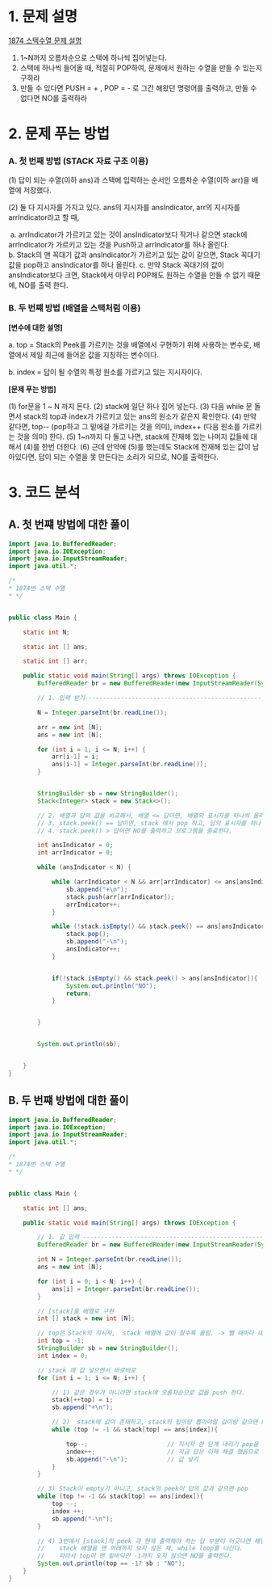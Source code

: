 # 1. 문제 설명 

[1874 스택수열 문제 설명](https://www.acmicpc.net/problem/1874) 

1. 1~N까지 오름차순으로 스택에 하나씩 집어넣는다. 
2. 스택에 하나씩 들어올 때, 적절히 POP하여, 문제에서 원하는 수열을 만들 수 있는지 구하라 
3. 만들 수 있다면 PUSH = + , POP = - 로 그간 해왔던 명령어를 출력하고, 
   만들 수 없다면 NO를 출력하라 



# 2. 문제 푸는 방법

### A. 첫 번째 방법 (STACK 자료 구조 이용)

(1) 답이 되는 수열(이하 ans)과 스택에 입력하는 순서인 오름차순 수열(이하 arr)을 배열에 저장했다. 

(2) 둘 다 지시자를 가지고 있다. 
    ans의 지시자를 ansIndicator, arr의 지시자를 arrIndicator라고 할 때, 

​    a. arrIndicator가 가르키고 있는 것이 ansIndicator보다 작거나 같으면 stack에 arrIndicator가 가르키고 있는  것을 Push하고 arrIndicator를 하나 올린다.     
   b. Stack의 맨 꼭대기 값과 ansIndicator가 가르키고 있는 값이 같으면, Stack 꼭대기 값을 pop하고 ansIndicator를 하나 올린다. 
   c. 만약 Stack 꼭대기의 값이 ansIndicator보다 크면, Stack에서 아무리 POP해도 원하는 수열을 만들 수 없기 때문에, NO를 출력 한다. 



### B. 두 번쨰 방법 (배열을 스택처럼 이용)

**[변수에 대한 설명]**

a. top = Stack의 Peek를 가르키는 것을 배열에서 구현하기 위해 사용하는 변수로, 배열에서 제일 최근에 들어온 값을 지칭하는 변수이다. 

b. index = 답이 될 수열의 특정 원소를 가르키고 있는 지시자이다. 

**[문제 푸는 방법]**

(1) for문을 1 ~ N 까지 돈다.
(2) stack에 일단 하나 집어 넣는다. 
(3) 다음 while 문 돌면서 stack의 top과 index가 가르키고 있는 ans의 원소가 같은지 확인한다. 
(4) 만약 같다면, top-- (pop하고 그 밑에걸 가르키는 것을 의미), index++ (다음 원소를 가르키는 것을 의미) 한다. 
(5) 1~n까지 다 돌고 나면, stack에 잔재해 있는 나머지 값들에 대해서 (4)를 한번 더한다. 
(6) 근데 만약에 (5)를 했는데도 Stack에 잔재해 있는 값이 남아있다면, 답이 되는 수열을 못 만든다는 소리가 되므로, NO를 출력한다. 



# 3. 코드 분석

## A. 첫 번쨰 방법에 대한 풀이 

```java
import java.io.BufferedReader;
import java.io.IOException;
import java.io.InputStreamReader;
import java.util.*;

/*
* 1874번 스택 수열 
* */


public class Main {

    static int N;

    static int [] ans;

    static int [] arr;

    public static void main(String[] args) throws IOException {
        BufferedReader br = new BufferedReader(new InputStreamReader(System.in));

        // 1. 입력 받기---------------------------------------------------------------

        N = Integer.parseInt(br.readLine());

        arr = new int [N];
        ans = new int [N];

        for (int i = 1; i <= N; i++) {
            arr[i-1] = i;
            ans[i-1] = Integer.parseInt(br.readLine());
        }


        StringBuilder sb = new StringBuilder();
        Stack<Integer> stack = new Stack<>();

        // 2. 배열과 답의 값을 비교해서, 배열 <= 답이면, 배열의 표시자를 하나씩 올리면서, [stack]에 집어넣는다.
        // 3. stack.peek() == 답이면, stack 에서 pop 하고, 답의 표시자를 하나 올린다.
        // 4. stack.peek() > 답이면 NO를 출력하고 프로그램을 종료한다.

        int ansIndicator = 0;
        int arrIndicator = 0;

        while (ansIndicator < N) {

            while (arrIndicator < N && arr[arrIndicator] <= ans[ansIndicator]){
                sb.append("+\n");
                stack.push(arr[arrIndicator]);
                arrIndicator++;
            }

            while (!stack.isEmpty() && stack.peek() == ans[ansIndicator]){
                stack.pop();
                sb.append("-\n");
                ansIndicator++;
            }


            if(!stack.isEmpty() && stack.peek() > ans[ansIndicator]){
                System.out.println("NO");
                return;
            }


        }


        System.out.println(sb);


    }
}
```

## B. 두 번쨰 방법에 대한 풀이 

```java 
import java.io.BufferedReader;
import java.io.IOException;
import java.io.InputStreamReader;
import java.util.*;

/*
* 1874번 스택 수열
* */


public class Main {

    static int [] ans;

    public static void main(String[] args) throws IOException {

        // 1. 값 입력 ---------------------------------------------------------
        BufferedReader br = new BufferedReader(new InputStreamReader(System.in));

        int N = Integer.parseInt(br.readLine());
        ans = new int [N];

        for (int i = 0; i < N; i++) {
            ans[i] = Integer.parseInt(br.readLine());
        }

        // [stack]을 배열로 구현
        int [] stack = new int [N];

        // top은 Stack의 지시자,  stack 배열에 값이 찰수록 올림. -> 뺄 때마다 내림
        int top = -1;
        StringBuilder sb = new StringBuilder();
        int index = 0;

        // stack 에 값 넣으면서 바로바로
        for (int i = 1; i <= N; i++) {

            // 1) 같은 경우가 아니라면 stack에 오름차순으로 값을 push 한다.
            stack[++top] = i;
            sb.append("+\n");

            // 2)  stack에 값이 존재하고, stack의 탑이랑 뽑아야할 값이랑 같으면 POP한다.
            while (top != -1 && stack[top] == ans[index]){

                top--;                      // 지시자 한 단계 내리기 pop을 구현한 것
                index++;                    // 지금 답은 이제 해결 했음으로 다음으로 넘어간다.
                sb.append("-\n");           // 값 넣기
            }
        }

        // 3) Stack이 empty가 아니고, stack의 peek이 답의 값과 같으면 pop
        while (top != -1 && stack[top] == ans[index]){
            top --;
            index ++;
            sb.append("-\n");
        }

        // 4) 3번에서 [stack]의 peek 과 현재 출력해야 하는 답 부분이 어긋나면 해당 문제는 풀 수 없는 문제 이므로
        //    stack 배열을 맨 아래까지 보지 않은 채, while loop를 나간다.
        //    따라서 top이 맨 밑바닥인 -1까지 오지 않으면 NO를 출력한다.
        System.out.println(top == -1? sb : "NO");
    }
}
```

